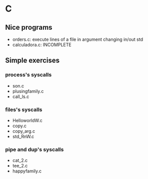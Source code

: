 # C
## Nice programs
* orders.c: execute lines of a file in argument changing in/out std
* calculadora.c: INCOMPLETE
## Simple exercises
### process's syscalls
* son.c
* plusingfamily.c
* call_ls.c
### files's syscalls
* HelloworldW.c
* copy.c
* copy_arg.c
* std_RnW.c
### pipe and dup's syscalls
* cat_2.c
* tee_2.c
* happyfamily.c
